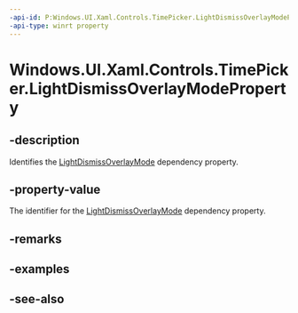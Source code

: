 ```yaml
---
-api-id: P:Windows.UI.Xaml.Controls.TimePicker.LightDismissOverlayModeProperty
-api-type: winrt property
---
```


<!-- Property syntax
public Windows.UI.Xaml.DependencyProperty LightDismissOverlayModeProperty { get; }
-->

# Windows.UI.Xaml.Controls.TimePicker.LightDismissOverlayModeProperty

## -description
Identifies the [LightDismissOverlayMode](timepicker_lightdismissoverlaymode.md) dependency property.



## -property-value
The identifier for the [LightDismissOverlayMode](timepicker_lightdismissoverlaymode.md) dependency property.

## -remarks

## -examples

## -see-also
